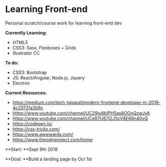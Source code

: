 # Learning Front-end 
Personal scratch/course work for learning front-end dev

**Currently Learning:**

* HTML5
* CSS3: Sass, Flexboxes + Grids
* Illustrator CC 

**To do:**

* CSS3: Bootstrap
* JS: React/Angular, Node.js, Jquery
* Electron

**Current Resources:**

* https://medium.com/tech-tajawal/modern-frontend-developer-in-2018-4c2072fa2b9c
* https://www.youtube.com/channel/UC29ju8bIPH5as8OGnQzwJyA
* https://www.youtube.com/channel/UCeR7U67I2J1icV8E6Rn40vQ
* https://codepen.io/
* https://css-tricks.com/
* https://www.awwwards.com/
* https://www.theodinproject.com/home

**Start: **Sept 9th 2018 

**Goal: **Build a landing page by Oct 1st
